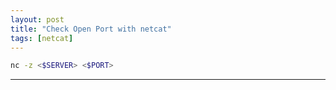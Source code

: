 ```yaml
---
layout: post
title: "Check Open Port with netcat"
tags: [netcat]
---
```


```bash
nc -z <$SERVER> <$PORT>
```

---
